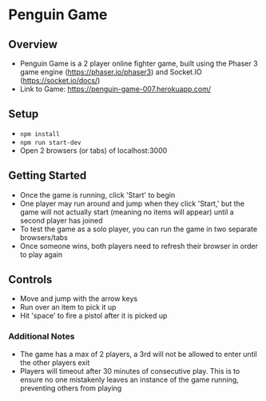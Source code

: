 # Penguin Game

## Overview

- Penguin Game is a 2 player online fighter game, built using the Phaser 3 game engine (https://phaser.io/phaser3) and Socket.IO (https://socket.io/docs/)
- Link to Game: https://penguin-game-007.herokuapp.com/

## Setup

- `npm install`
- `npm run start-dev`
- Open 2 browsers (or tabs) of localhost:3000

## Getting Started

- Once the game is running, click 'Start' to begin
- One player may run around and jump when they click 'Start,' but the game will not actually start (meaning no items will appear) until a second player has joined
- To test the game as a solo player, you can run the game in two separate browsers/tabs
- Once someone wins, both players need to refresh their browser in order to play again

## Controls

- Move and jump with the arrow keys
- Run over an item to pick it up
- Hit 'space' to fire a pistol after it is picked up

### Additional Notes

- The game has a max of 2 players, a 3rd will not be allowed to enter until the other players exit
- Players will timeout after 30 minutes of consecutive play. This is to ensure no one mistakenly leaves an instance of the game running, preventing others from playing
